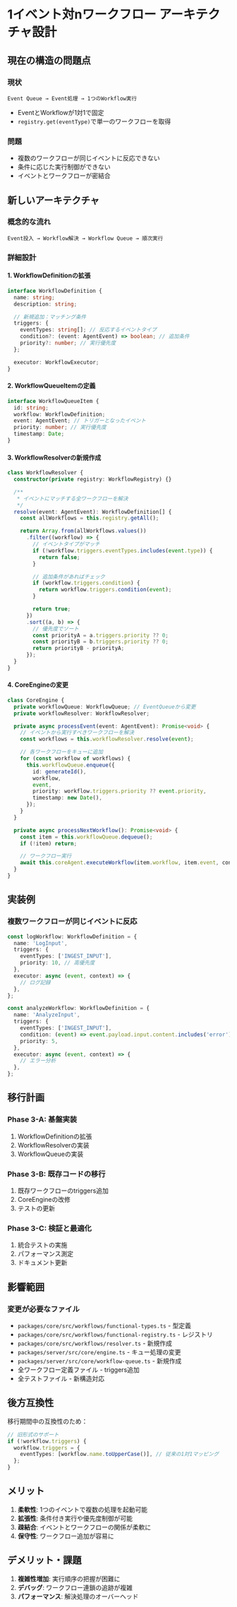 # 1イベント対nワークフロー アーキテクチャ設計

## 現在の構造の問題点

### 現状

```
Event Queue → Event処理 → 1つのWorkflow実行
```

- EventとWorkflowが1対1で固定
- `registry.get(eventType)`で単一のワークフローを取得

### 問題

- 複数のワークフローが同じイベントに反応できない
- 条件に応じた実行制御ができない
- イベントとワークフローが密結合

## 新しいアーキテクチャ

### 概念的な流れ

```
Event投入 → Workflow解決 → Workflow Queue → 順次実行
```

### 詳細設計

#### 1. WorkflowDefinitionの拡張

```typescript
interface WorkflowDefinition {
  name: string;
  description: string;

  // 新規追加：マッチング条件
  triggers: {
    eventTypes: string[]; // 反応するイベントタイプ
    condition?: (event: AgentEvent) => boolean; // 追加条件
    priority?: number; // 実行優先度
  };

  executor: WorkflowExecutor;
}
```

#### 2. WorkflowQueueItemの定義

```typescript
interface WorkflowQueueItem {
  id: string;
  workflow: WorkflowDefinition;
  event: AgentEvent; // トリガーとなったイベント
  priority: number; // 実行優先度
  timestamp: Date;
}
```

#### 3. WorkflowResolverの新規作成

```typescript
class WorkflowResolver {
  constructor(private registry: WorkflowRegistry) {}

  /**
   * イベントにマッチする全ワークフローを解決
   */
  resolve(event: AgentEvent): WorkflowDefinition[] {
    const allWorkflows = this.registry.getAll();

    return Array.from(allWorkflows.values())
      .filter((workflow) => {
        // イベントタイプがマッチ
        if (!workflow.triggers.eventTypes.includes(event.type)) {
          return false;
        }

        // 追加条件があればチェック
        if (workflow.triggers.condition) {
          return workflow.triggers.condition(event);
        }

        return true;
      })
      .sort((a, b) => {
        // 優先度でソート
        const priorityA = a.triggers.priority ?? 0;
        const priorityB = b.triggers.priority ?? 0;
        return priorityB - priorityA;
      });
  }
}
```

#### 4. CoreEngineの変更

```typescript
class CoreEngine {
  private workflowQueue: WorkflowQueue; // EventQueueから変更
  private workflowResolver: WorkflowResolver;

  private async processEvent(event: AgentEvent): Promise<void> {
    // イベントから実行すべきワークフローを解決
    const workflows = this.workflowResolver.resolve(event);

    // 各ワークフローをキューに追加
    for (const workflow of workflows) {
      this.workflowQueue.enqueue({
        id: generateId(),
        workflow,
        event,
        priority: workflow.triggers.priority ?? event.priority,
        timestamp: new Date(),
      });
    }
  }

  private async processNextWorkflow(): Promise<void> {
    const item = this.workflowQueue.dequeue();
    if (!item) return;

    // ワークフロー実行
    await this.coreAgent.executeWorkflow(item.workflow, item.event, context, emitter);
  }
}
```

## 実装例

### 複数ワークフローが同じイベントに反応

```typescript
const logWorkflow: WorkflowDefinition = {
  name: 'LogInput',
  triggers: {
    eventTypes: ['INGEST_INPUT'],
    priority: 10, // 高優先度
  },
  executor: async (event, context) => {
    // ログ記録
  },
};

const analyzeWorkflow: WorkflowDefinition = {
  name: 'AnalyzeInput',
  triggers: {
    eventTypes: ['INGEST_INPUT'],
    condition: (event) => event.payload.input.content.includes('error'),
    priority: 5,
  },
  executor: async (event, context) => {
    // エラー分析
  },
};
```

## 移行計画

### Phase 3-A: 基盤実装

1. WorkflowDefinitionの拡張
2. WorkflowResolverの実装
3. WorkflowQueueの実装

### Phase 3-B: 既存コードの移行

1. 既存ワークフローのtriggers追加
2. CoreEngineの改修
3. テストの更新

### Phase 3-C: 検証と最適化

1. 統合テストの実施
2. パフォーマンス測定
3. ドキュメント更新

## 影響範囲

### 変更が必要なファイル

- `packages/core/src/workflows/functional-types.ts` - 型定義
- `packages/core/src/workflows/functional-registry.ts` - レジストリ
- `packages/core/src/workflows/resolver.ts` - 新規作成
- `packages/server/src/core/engine.ts` - キュー処理の変更
- `packages/server/src/core/workflow-queue.ts` - 新規作成
- 全ワークフロー定義ファイル - triggers追加
- 全テストファイル - 新構造対応

## 後方互換性

移行期間中の互換性のため：

```typescript
// 旧形式のサポート
if (!workflow.triggers) {
  workflow.triggers = {
    eventTypes: [workflow.name.toUpperCase()], // 従来の1対1マッピング
  };
}
```

## メリット

1. **柔軟性**: 1つのイベントで複数の処理を起動可能
2. **拡張性**: 条件付き実行や優先度制御が可能
3. **疎結合**: イベントとワークフローの関係が柔軟に
4. **保守性**: ワークフロー追加が容易に

## デメリット・課題

1. **複雑性増加**: 実行順序の把握が困難に
2. **デバッグ**: ワークフロー連鎖の追跡が複雑
3. **パフォーマンス**: 解決処理のオーバーヘッド
